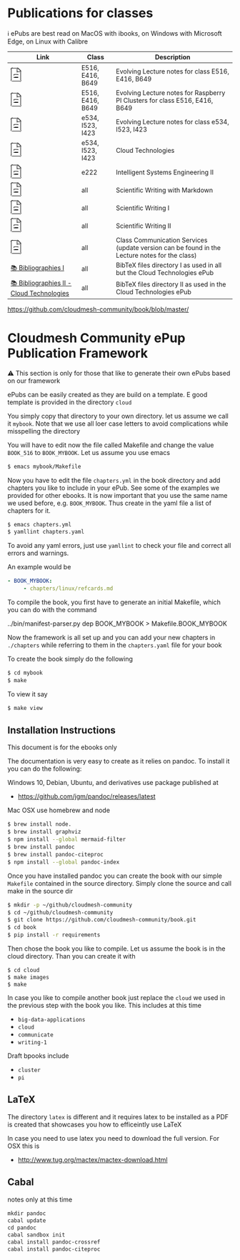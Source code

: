 # Publications for classes

 
:information_source: ePubs are best read on MacOS with ibooks, on Windows with Microsoft Edge, on Linux with Calibre

Link |  Class | Description
|------ | --- | -------------
[<img src="images/file.png">](vonLaszewski-cloud.epub?raw=true)| E516, E416, B649 | Evolving Lecture notes for class E516, E416, B649
[<img src="images/file.png">](vonLaszewski-pi.epub?raw=true)| E516, E416, B649 | Evolving Lecture notes for Raspberry PI Clusters for class E516, E416, B649
[<img src="images/file.png">](vonLaszewski-bigdata-application.epub?raw=true)| e534, I523, I423 | Evolving Lecture notes for class e534, I523, I423
[<img src="images/file.png">](https://github.com/cloudmesh/technologies/blob/master/vonLaszewski-cloud-technologies.epub?raw=true)| e534, I523, I423 | Cloud Technologies
[<img src="images/file.png">](vonLaszewski-e222.epub?raw=true)| e222 | Intelligent Systems Engineering II
[<img src="images/file.png">](vonLaszewski-writing-markdown.epub?raw=true)| all | Scientific Writing with Markdown
[<img src="images/file.png">](vonLaszewski-writing-1.epub?raw=true)| all | Scientific Writing I 
[<img src="images/file.png">](http://cyberaide.org/papers/vonLaszewski-latex.pdf)| all | Scientific Writing II 
[<img src="images/file.png">](vonLaszewski-communicate.epub?raw=true)| all | Class Communication Services (update version can be found in the Lecture notes for the class)
[:books: Bibliographies I](bib) | all | BibTeX files directory I as used in all but the Cloud Technologies ePub
[:books: Bibliographies II - Cloud Technologies](https://github.com/cloudmesh/technologies/tree/master/bib) | all | BibTeX files directory II  as used in the Cloud Technologies ePub


https://github.com/cloudmesh-community/book/blob/master/

# Cloudmesh Community ePup Publication Framework

:warning: This section is only for those that like to generate their own ePubs based on our framework

ePubs can be easily created as they are build on a template. E good template is provided in the directory `cloud`

You simply copy that directory to your own directory. let us assume we call it `mybook`. Note that we use all loer case letters to avoid complications while misspelling the directory

You will have to edit now the file called Makefile and change the value `BOOK_516` to `BOOK_MYBOOK`. Let us assume you use emacs

```bash
$ emacs mybook/Makefile
```

Now you have to edit the file `chapters.yml` in the book directory and add chapters you like to include in your ePub.
See some of the examples we provided for other ebooks. It is now important that you use the same name we used before, e.g. `BOOK_MYBOOK`. Thus create in the yaml file a list of chapters for it.

```bash
$ emacs chapters.yml
$ yamllint chapters.yaml
```

To avoid any yaml errors, just use `yamllint` to check your file and correct all errors and warnings.

An example would be

```yaml
- BOOK_MYBOOK:
     - chapters/linux/refcards.md
```

To compile the book, you first have to generate an initial Makefile, which you can do with the command

 ../bin/manifest-parser.py dep BOOK_MYBOOK > Makefile.BOOK_MYBOOK

Now the framework is all set up and you can add your new chapters in `./chapters` while referring to them in the `chapters.yaml` file for your book

To create the book simply do the following

```bash
$ cd mybook
$ make
```

To view it say

```bash
$ make view
```

## Installation Instructions

This document is for the ebooks only

The documentation is very easy to create as it relies on pandoc. To
install it you can do the following:

Windows 10, Debian, Ubuntu, and derivatives use package published at

* <https://github.com/jgm/pandoc/releases/latest>

Mac OSX use homebrew and node

```bash
$ brew install node.
$ brew install graphviz
$ npm install --global mermaid-filter
$ brew install pandoc
$ brew install pandoc-citeproc
$ npm install --global pandoc-index
```

Once you have installed pandoc you can create the book with our simple
`Makefile` contained in the source directory. Simply clone the source
and call make in the source dir

```bash
$ mkdir -p ~/github/cloudmesh-community
$ cd ~/github/cloudmesh-community
$ git clone https://github.com/cloudmesh-community/book.git
$ cd book
$ pip install -r requirements
```

Then chose the book you like to compile. Let us assume the book is in
the cloud directory. Than you can create it with

```
$ cd cloud
$ make images
$ make
```

In case you like to compile another book just replace the `cloud` we used in the previous step with the book you like. This includes at this time

* `big-data-applications`
* `cloud`
* `communicate`
* `writing-1`

Draft bpooks include

* `cluster`
* `pi`



## LaTeX

The directory `latex` is different and it requires latex to be installed as a PDF is created that showcases you how to efficeintly use LaTeX

In case you need to use latex you need to download the full
version. For OSX this is

* <http://www.tug.org/mactex/mactex-download.html>


## Cabal

notes only at this time

    mkdir pandoc
    cabal update
    cd pandoc
    cabal sandbox init
    cabal install pandoc-crossref
    cabal install pandoc-citeproc
